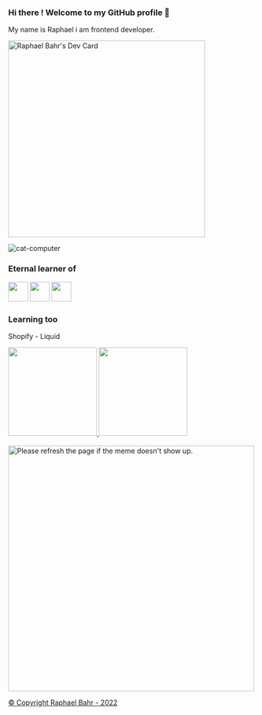 ### Hi there ! Welcome to my GitHub profile 👋
My name is Raphael i am frontend developer.

<a href="https://app.daily.dev/Lionbahr"><img src="https://api.daily.dev/devcards/24a31387c60e4136bfc0994a64523ee7.png?r=m2d" width="400" alt="Raphael Bahr's Dev Card"/></a>

![cat-computer](https://user-images.githubusercontent.com/93839553/180490189-9b10afbe-1590-4811-b1d3-6de63ea6c7c7.gif)


<!--
**raphabahr/raphabahr** is a ✨ _special_ ✨ repository because its `README.md` (this file) appears on your GitHub profile.

Here are some ideas to get you started:

- 🔭 I’m currently working on ...
- 🌱 I’m currently learning ...
- 👯 I’m looking to collaborate on ...
- 🤔 I’m looking for help with ...
- 💬 Ask me about ...
- 📫 How to reach me: ...
- 😄 Pronouns: ...
- ⚡ Fun fact: ...
-->

### Eternal learner of 
<img src="https://cdn.jsdelivr.net/gh/devicons/devicon/icons/css3/css3-original.svg" width="40" height="40"/> <img src="https://cdn.jsdelivr.net/gh/devicons/devicon/icons/html5/html5-original.svg" width="40" height="40"/> <img src="https://cdn.jsdelivr.net/gh/devicons/devicon/icons/javascript/javascript-original.svg" width="40" height="40"/>
          
### Learning too
Shopify - Liquid             
          
<div>
<a href="https://github.com/raphabahr">
<img height="180em" src="https://github-readme-stats.vercel.app/api/top-langs/?username=raphabahr&layout=compact&langs_count=7&theme=dracula"/>
<img height="180em" src="https://github-readme-stats.vercel.app/api?username=raphabahr&show_icons=true&theme=dracula&include_all_commits=true&count_private=true"/>
</div>

<br>  
          
<img src='https://random-memer.herokuapp.com/' title="Meme" width="500" alt="Please refresh the page if the meme doesn't show up.">
          
<br>
<!--
 <div>
   <a href="https://github.com/raphabahr" target="_blank">
      <img class="" src='https://img.shields.io/badge/Steam-000000?style=for-the-badge&logo=steam&logoColor=white' title="steam" width="100" />
   </a>
</div>         
-->         
  
 <p class="copyright">&copy; Copyright Raphael Bahr - 2022</p>
